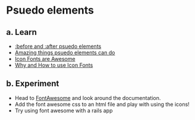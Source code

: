 # Psuedo elements

## a. Learn

- [:before and :after psuedo
elements](http://coding.smashingmagazine.com/2011/07/13/learning-to-use-the-before-and-after-pseudo-elements-in-css/)
- [Amazing things psuedo elements can
do](https://css-tricks.com/pseudo-element-roundup/)
- [Icon Fonts are Awesome](https://css-tricks.com/examples/IconFont/)
- [Why and How to use Icon
Fonts](http://www.vanseodesign.com/web-design/icon-fonts/)

## b. Experiment

* Head to [FontAwesome](http://fontawesome.io/) and look around the
documentation.
* Add the font awesome css to an html file and play with using the icons!
* Try using font awesome with a rails app

